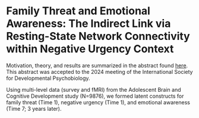 # Family Threat and Emotional Awareness: The Indirect Link via Resting-State Network Connectivity within Negative Urgency Context

Motivation, theory, and results are summarized in the abstract found [here](threat_negUrg_rsfc_aware.pdf). This abstract was accepted to the 2024 meeting of the International Society for Developmental Psychobiology.

Using multi-level data (survey and fMRI) from the Adolescent Brain and Cognitive Development study (N=9876), we formed latent constructs for family threat (Time 1), negative urgency (Time 1), and emotional awareness (Time 7; 3 years later).